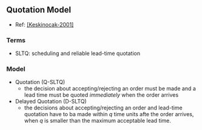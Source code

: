 ## Quotation Model

- Ref: [[Keskinocak-2001]](http://www2.tepper.cmu.edu/andrew/ravi/ms01.pdf)

### Terms
- SLTQ: scheduling and reliable lead-time quotation

### Model
- Quotation (Q-SLTQ)
  - the decision about accepting/rejecting an order must be made and a lead time must be quoted *immediately* when the order arrives
- Delayed Quotation (D-SLTQ)
  - the decisions about accepting/rejecting an order and lead-time quotation have to ba made within *q* time units afte the order arrives, when *q* is smaller than the maximum acceptable lead time.
  
